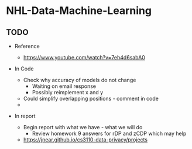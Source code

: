 # NHL-Data-Machine-Learning

## TODO

* Reference
  * https://www.youtube.com/watch?v=7eh4d6sabA0 

* In Code
    * Check why accuracy of models do not change
        * Waiting on email response
        * Possibly reimplement x and y
    * Could simplify overlapping positions - comment in code
    * 
* In report
    * Begin report with what we have - what we will do
        * Review homework 9 answers for rDP and zCDP which may help
    * https://jnear.github.io/cs3110-data-privacy/projects
